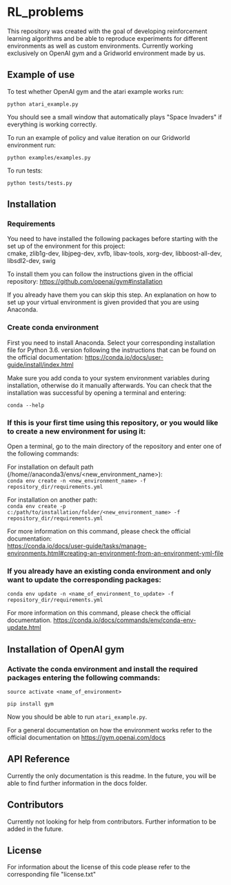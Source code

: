 # RL_problems

This repository was created with the goal of developing reinforcement learning algorithms and be able to reproduce 
experiments for different environments as well as custom environments. Currently working exclusively on OpenAI gym and a Gridworld environment made by us.

## Example of use
To test whether OpenAI gym and the atari example works run: 

`python atari_example.py`  

You should see a small window that automatically plays "Space Invaders" if everything is working correctly.

To run an example of policy and value iteration on our Gridworld environment run:  

`python examples/examples.py`

To run tests:  

`python tests/tests.py`

## Installation

### Requirements
You need to have installed the following packages before starting with the set up of the environment for this project:   
cmake, zlib1g-dev, libjpeg-dev, xvfb, libav-tools, xorg-dev, libboost-all-dev, libsdl2-dev, swig

To install them you can follow the instructions given in the official repository:
https://github.com/openai/gym#installation

If you already have them you can skip this step. An explanation on how to set up your virtual environment is given
provided that you are using Anaconda.

### Create conda environment

First you need to install Anaconda. Select your corresponding installation file for Python 3.6. version following 
the instructions that can be found on the official documentation:
https://conda.io/docs/user-guide/install/index.html

Make sure you add conda to your system environment variables during installation, otherwise do it manually afterwards.
You can check that the installation was successful by opening a terminal and entering:

```
conda --help
```

### If this is your first time using this repository, or you would like to create a new environment for using it:

Open a terminal, go to the main directory of the repository and enter one of the following commands:

For installation on default path (/home/<username>/anaconda3/envs/<new_environment_name>):  
`conda env create -n <new_environment_name> -f repository_dir/requirements.yml`

For installation on another path:  
`conda env create -p c:/path/to/installation/folder/<new_environment_name> -f repository_dir/requirements.yml`

For more information on this command, please check the official documentation:  
https://conda.io/docs/user-guide/tasks/manage-environments.html#creating-an-environment-from-an-environment-yml-file

### If you already have an existing conda environment and only want to update the corresponding packages:

`conda env update -n <name_of_environment_to_update> -f repository_dir/requirements.yml`

For more information on this command, please check the official documentation.
https://conda.io/docs/commands/env/conda-env-update.html

## Installation of OpenAI gym

### Activate the conda environment and install the required packages entering the following commands:

`source activate <name_of_environment>`

`pip install gym`

Now you should be able to run `atari_example.py`.

For a general documentation on how the environment works refer to the official documentation on
https://gym.openai.com/docs

## API Reference

Currently the only documentation is this readme. In the future, you will be able to find further information in the docs folder.

## Contributors

Currently not looking for help from contributors. Further information to be added in the future.

## License

For information about the license of this code please refer to the corresponding file "license.txt"

